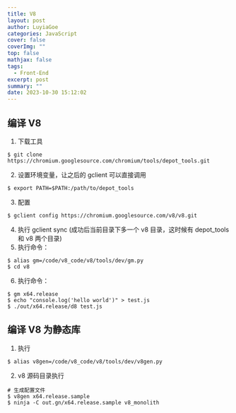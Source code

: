 ```yaml
---
title: V8
layout: post
author: LuyiaGoe
categories: JavaScript
cover: false
coverImg: ""
top: false
mathjax: false
tags:
  - Front-End
excerpt: post
summary: ""
date: 2023-10-30 15:12:02
---
```


## 编译 V8

1. 下载工具

```shell
$ git clone https://chromium.googlesource.com/chromium/tools/depot_tools.git
```

2. 设置环境变量，让之后的 gclient 可以直接调用

```shell
$ export PATH=$PATH:/path/to/depot_tools
```

3. 配置

```shell
$ gclient config https://chromium.googlesource.com/v8/v8.git
```

4. 执行 gclient sync (成功后当前目录下多一个 v8 目录，这时候有 depot_tools 和 v8 两个目录)
5. 执行命令：

```shell
$ alias gm=/code/v8_code/v8/tools/dev/gm.py
$ cd v8
```

6. 执行命令：

```shell
$ gm x64.release
$ echo "console.log('hello world')" > test.js
$ ./out/x64.release/d8 test.js
```

## 编译 V8 为静态库

1. 执行

```shell
$ alias v8gen=/code/v8_code/v8/tools/dev/v8gen.py
```

2. v8 源码目录执行

```shell
# 生成配置文件
$ v8gen x64.release.sample
$ ninja -C out.gn/x64.release.sample v8_monolith
```
